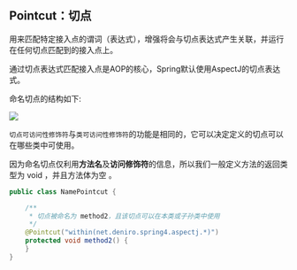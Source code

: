 ## Pointcut：切点

用来匹配特定接入点的谓词（表达式），增强将会与切点表达式产生关联，并运行在任何切点匹配到的接入点上。

通过切点表达式匹配接入点是AOP的核心，Spring默认使用AspectJ的切点表达式。



命名切点的结构如下:

![](https://youpaiyun.zongqilive.cn/image/20200613092033.png)



`切点可访问性修饰符`与`类可访问性修饰符`的功能是相同的，它可以决定定义的切点可以在哪些类中可使用。

因为命名切点仅利用**方法名**及**访问修饰符**的信息，所以我们一般定义方法的返回类型为 void ，并且方法体为空 。

```java
public class NamePointcut {

    /**
     * 切点被命名为 method2，且该切点可以在本类或子孙类中使用
     */
    @Pointcut("within(net.deniro.spring4.aspectj.*)")
    protected void method2() {
    }
}

```

